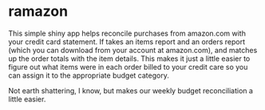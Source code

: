 # ramazon

This simple shiny app helps reconcile purchases from amazon.com with your 
credit card statement. If takes an items report and an orders report (which 
you can download from your account at amazon.com), and matches up the 
order totals with the item details. This makes it just a little easier to 
figure out what items were in each order billed to your credit care so 
you can assign it to the appropriate budget category.

Not earth shattering, I know, but makes our weekly budget reconciliation a 
little easier.

